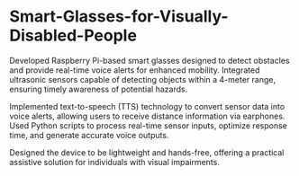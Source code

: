 # Smart-Glasses-for-Visually-Disabled-People
Developed Raspberry Pi-based smart glasses designed to detect obstacles and provide real-time voice alerts for enhanced mobility. Integrated ultrasonic sensors capable of detecting objects within a 4-meter range, ensuring timely awareness of potential hazards.

Implemented text-to-speech (TTS) technology to convert sensor data into voice alerts, allowing users to receive distance information via earphones. Used Python scripts to process real-time sensor inputs, optimize response time, and generate accurate voice outputs.

Designed the device to be lightweight and hands-free, offering a practical assistive solution for individuals with visual impairments.
